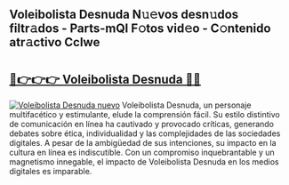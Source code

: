 ## Voleibolista Desnuda N𝚞𝚎vos desn𝚞dos filtr𝚊dos - Parts-mQI F𝚘tos vid𝚎o - C𝚘ntenido atr𝚊ctivo CcIwe

# <h2><a href="http://mbcyti.tromn.icu/?c=Voleibolista+Desnuda">🔗👉👉👉 Voleibolista Desnuda 🔗🔗</a></h2>

[![Voleibolista Desnuda nuevo](https://i.imgur.com/pEAQMta.gif)](http://mbcyti.tromn.icu/?c=Voleibolista+Desnuda)
Voleibolista Desnuda, un personaje multifacético y estimulante, elude la comprensión fácil. Su estilo distintivo de comunicación en línea ha cautivado y provocado críticas, generando debates sobre ética, individualidad y las complejidades de las sociedades digitales. A pesar de la ambigüedad de sus intenciones, su impacto en la cultura en línea es indiscutible. Con un compromiso inquebrantable y un magnetismo innegable, el impacto de Voleibolista Desnuda en los medios digitales es imparable.
